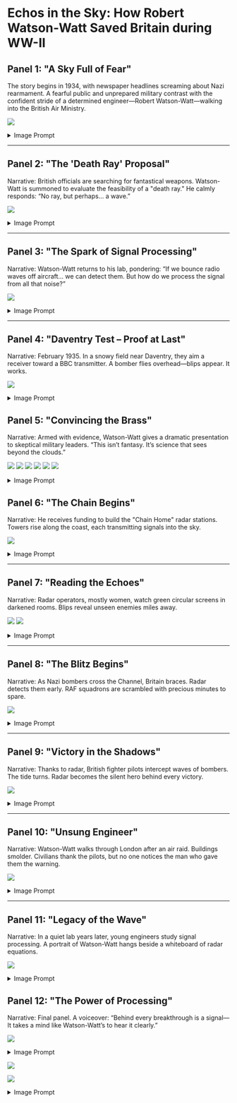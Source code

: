# Echos in the Sky: How Robert Watson-Watt Saved Britain during WW-II

## Panel 1: "A Sky Full of Fear"

The story begins in 1934, with newspaper headlines screaming about Nazi rearmament. A fearful public and unprepared military contrast with the confident stride of a determined engineer—Robert Watson-Watt—walking into the British Air Ministry.

![](panel-01.jpg)
<details>
  <summary>Image Prompt</summary>
  Please generate a wide-landscape drawing using the style of a graphic novel.  
  Use bright colors and the style of drawing should reflect the time around World War II.  
  DETAILED DESCRIPTION HERE:  
  A war-era London street scene with ominous newspaper headlines like “Hitler Builds Air Fleet” and “Britain Unprepared.” In the foreground, a man in a tweed suit (Watson-Watt) strides past a newsstand with determination. The background includes anxious citizens and war posters. Skies are cloudy, hinting at the coming storm.
</details>

---

## Panel 2: "The 'Death Ray' Proposal"

Narrative:
British officials are searching for fantastical weapons. Watson-Watt is summoned to evaluate the feasibility of a "death ray." He calmly responds: “No ray, but perhaps... a wave.”

![](panel-02.jpg)
<details>
  <summary>Image Prompt</summary>
  Please generate a wide-landscape drawing using the style of a graphic novel.  
  Use bright colors and the style of drawing should reflect the time around World War II.  
  DETAILED DESCRIPTION HERE:  
  A wood-paneled military conference room with uniformed officials and scientists gathered around a long table. One officer presents a crude “death ray” sketch. Watson-Watt, seated modestly at the end, lifts a finger and says “No ray, but perhaps... a wave.” Papers and radios scattered across the table emphasize early electronics.
</details>

---

## Panel 3: "The Spark of Signal Processing"

Narrative:
Watson-Watt returns to his lab, pondering: “If we bounce radio waves off aircraft… we can detect them. But how do we process the signal from all that noise?”


![](panel-01a.png)
<details>
  <summary>Image Prompt</summary>
  Please generate a wide-landscape drawing using the style of a graphic novel.  
  Use bright colors and the style of drawing should reflect the time around World War II.  
  DETAILED DESCRIPTION HERE:  
  A dimly lit lab with shelves of vacuum tubes, early oscilloscopes, and signal charts. Watson-Watt stands beside his assistant Arnold Wilkins at a cluttered workbench. A chalkboard shows a sine wave and formulas. Watson-Watt's face shows excitement, gesturing to a sketch of waves bouncing off a plane.
</details>

---

## Panel 4: "Daventry Test – Proof at Last"

Narrative:
February 1935. In a snowy field near Daventry, they aim a receiver toward a BBC transmitter. A bomber flies overhead—blips appear. It works.

![](panel-04a.jpg)
<details>
  <summary>Image Prompt</summary>
  Please generate a wide-landscape drawing using the style of a graphic novel.  
  Use bright colors and the style of drawing should reflect the time around World War II.  
  DETAILED DESCRIPTION HERE:  
  An open snowy field with a military van, antenna setup, and bundled-up engineers watching an oscilloscope inside. In the sky, a single biplane bomber passes. The oscilloscope shows faint blips. The technician shouts “Contact!” and Watson-Watt smiles triumphantly.
</details>

## Panel 5: "Convincing the Brass"

Narrative:
Armed with evidence, Watson-Watt gives a dramatic presentation to skeptical military leaders. “This isn’t fantasy. It’s science that sees beyond the clouds.”

![](panel-06.jpg)
![](panel-03.jpg)
![](panel-04.jpg)
![](panel-05.jpg)
![](panel-07.jpg)
![](panel-08.jpg)

<details>
  <summary>Image Prompt</summary>
  Please generate a wide-landscape drawing using the style of a graphic novel.  
  Use bright colors and the style of drawing should reflect the time around World War II.  
  DETAILED DESCRIPTION HERE:  
  A dark briefing room lit by a projector showing a radar screen mockup. Watson-Watt stands confidently at the front, gesturing to a chalkboard showing wave reflections. Military brass sit skeptical, arms crossed, but one younger officer leans in intrigued. 
</details>


## Panel 6: "The Chain Begins"

Narrative:
He receives funding to build the "Chain Home" radar stations. Towers rise along the coast, each transmitting signals into the sky.


![](panel-10b.jpg)
<details>
  <summary>Image Prompt</summary>
  Please generate a wide-landscape drawing using the style of a graphic novel.  
  Use bright colors and the style of drawing should reflect the time around World War II.  
  DETAILED DESCRIPTION HERE:  
  British countryside with radar towers under construction, cranes lifting components. Teams of engineers in trench coats and flat caps install cables. In the background, the ocean glimmers. A title banner reads: “The Chain Home System, 1938.”
</details>

---

## Panel 7: "Reading the Echoes"

Narrative:
Radar operators, mostly women, watch green circular screens in darkened rooms. Blips reveal unseen enemies miles away.


![](panel-09.jpg)
![](panel-11b.jpg)
<details>
  <summary>Image Prompt</summary>
  Please generate a wide-landscape drawing using the style of a graphic novel.  
  Use bright colors and the style of drawing should reflect the time around World War II.  
  
  Inside a darkened radar bunker deep underground, British WAAF operators in uniform monitor green cathode-ray radar displays. One points to a moving blip. Green glow from the screens lights their faces. Headphones hang around their necks. Maps and plotting boards are nearby.
</details>

---

## Panel 8: "The Blitz Begins"

Narrative:
As Nazi bombers cross the Channel, Britain braces. Radar detects them early. RAF squadrons are scrambled with precious minutes to spare.


![](panel-08b.jpg)
<details>
  <summary>Image Prompt</summary>
  Please generate a wide-landscape drawing using the style of a graphic novel.  
  Use bright colors and the style of drawing should reflect the time around World War II.  
  Nazi bombers in tight formation fly toward England. In the foreground, radar operators report data. Cut to Spitfires launching from airstrips, pilots buckling in. Sirens blare. A clock shows 4 minutes gained. 
</details>

---

## Panel 9: "Victory in the Shadows"

Narrative:
Thanks to radar, British fighter pilots intercept waves of bombers. The tide turns. Radar becomes the silent hero behind every victory.


![](panel-12b.png)
<details>
  <summary>Image Prompt</summary>
  Please generate a wide-landscape drawing using the style of a graphic novel.  
  Use bright colors and the style of drawing should reflect the time around World War II.  
  DETAILED DESCRIPTION HERE:  
  A dramatic dogfight scene in the sky. RAF fighters engage German bombers above the countryside. Smoke trails, explosions, and tracer rounds fill the air. In the lower corner, radar towers stand like silent sentinels with beams extending into the sky.
</details>

---

## Panel 10: "Unsung Engineer"

Narrative:
Watson-Watt walks through London after an air raid. Buildings smolder. Civilians thank the pilots, but no one notices the man who gave them the warning.

![](panel-10.jpg)
<details>
  <summary>Image Prompt</summary>
  Please generate a wide-landscape drawing using the style of a graphic novel.  
  Use bright colors and the style of drawing should reflect the time around World War II.  
   
  A bombed-out London street at dusk. People cheer returning pilots. In the background, Watson-Watt walks alone, coat flapping, eyes downcast but satisfied. Rubble smolders beside a toppled lamppost. A “Thank you RAF!” banner waves.
</details>

---

## Panel 11: "Legacy of the Wave"

Narrative:
In a quiet lab years later, young engineers study signal processing. A portrait of Watson-Watt hangs beside a whiteboard of radar equations.


![](panel-11.jpg)
<details>
  <summary>Image Prompt</summary>
  Please generate a wide-landscape drawing using the style of a graphic novel.  
  Use bright colors and the style of drawing should reflect the time around World War II.  
  DETAILED DESCRIPTION HERE:  
  A modern 1950s-era university lab with students analyzing radar waveforms on paper and scopes. On the wall is a framed photo of Watson-Watt and a “RADAR Pioneer” plaque. One student points to a waveform saying “This saved Britain.”
</details>

## Panel 12: "The Power of Processing"

Narrative:
Final panel. A voiceover:
“Behind every breakthrough is a signal—
It takes a mind like Watson-Watt’s to hear it clearly.”

![](panel-12.jpg)
<details>
  <summary>Image Prompt</summary>
  Please generate a wide-landscape drawing using the style of a graphic novel.  
  Use bright colors and the style of drawing should reflect the time around World War II.  
  DETAILED DESCRIPTION HERE:  
  A symbolic panel showing a stylized radar wave expanding across time. Overlay ghosted images of Watson-Watt, an oscilloscope, a fighter plane, and a classroom. The waves ripple outward to show the legacy of signal processing.
</details>

![](./panel-13.png)

![](./panel-14.png)
<details>
    <summary>Image Prompt</summary>
    Please generate a wide-landscape drawing using the style of a graphic novel.  
    Use bright colors and the style of drawing should reflect the time around World War II.

    Create a conclusion image of people in England celebrating the victory at the end of WW-II.  In the crowd stands a humble engineer, confident that his contribution to signal processing helped win the war.
</details>